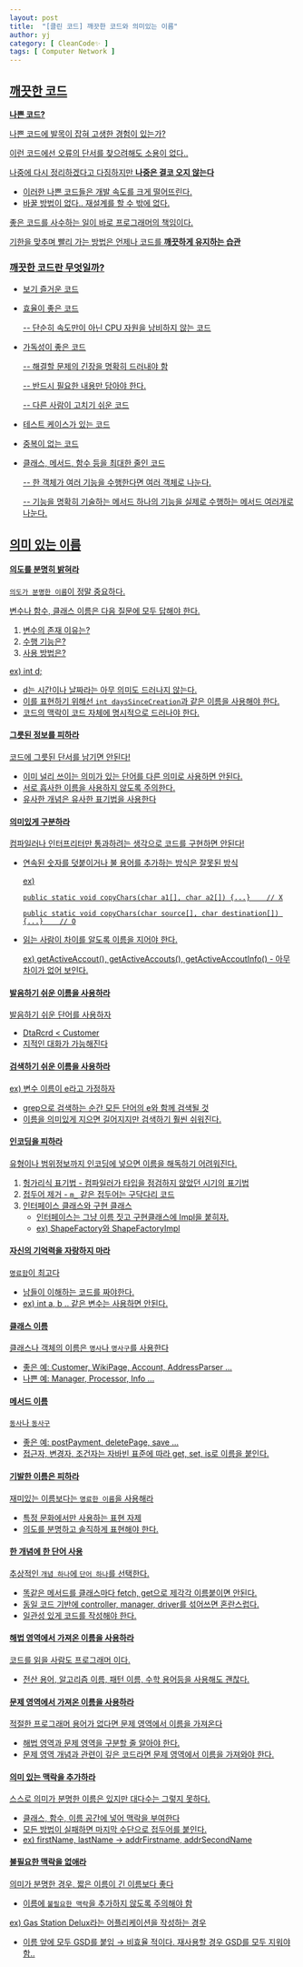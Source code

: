 ```yaml
---
layout: post
title:  "[클린 코드] 깨끗한 코드와 의미있는 이름"
author: yj
category: [ CleanCode✨ ]
tags: [ Computer Network ]
---
```


## <a href="#">깨끗한 코드<br/>

**나쁜 코드?**

나쁜 코드에 발목이 잡혀 고생한 경험이 있는가?

이런 코드에선 오류의 단서를 찾으려해도 소용이 없다..

나중에 다시 정리하겠다고 다짐하지만 **나중은 결코 오지 않는다**
- 이러한 나쁜 코드들은 개발 속도를 크게 떨어뜨린다.
- 바꿀 방법이 없다.. 재설계를 할 수 밖에 없다.

좋은 코드를 사수하는 일이 바로 프로그래머의 책임이다.

기한을 맞추며 빨리 가는 방법은 언제나 코드를 __깨끗하게 유지하는 습관__

### 깨끗한 코드란 무엇일까?

- 보기 즐거운 코드
- 효율이 좋은 코드

    -- 단순히 속도만이 아닌 CPU 자원을 낭비하지 않는 코드
- 가독성이 좋은 코드

    -- 해결할 문제의 긴장을 명확히 드러내야 함

    -- 반드시 필요한 내용만 담아야 한다.

    -- 다른 사람이 고치기 쉬운 코드
- 테스트 케이스가 있는 코드
- 중복이 없는 코드
- 클래스, 메서드, 함수 등을 최대한 줄인 코드

    -- 한 객체가 여러 기능을 수행한다면 여러 객체로 나눈다.

    -- 기능을 명확히 기술하는 메서드 하나의 기능을 실제로 수행하는 메서드 여러개로 나눈다.

## <a href="#">의미 있는 이름<br/>

#### 의도를 분명히 밝혀라

`의도가 분명한 이름`이 정말 중요하다.

변수나 함수, 클래스 이름은 다음 질문에 모두 답해야 한다.
1. 변수의 존재 이유는?
2. 수행 기능은?
3. 사용 방법은?

ex) int d;
- d는 시간이나 날짜라는 아무 의미도 드러나지 않는다.
- 이를 표현하기 위해선 `int daysSinceCreation`과 같은 이름을 사용해야 한다.
- 코드의 맥락이 코드 자체에 명시적으로 드러나야 한다.

#### 그릇된 정보를 피하라

코드에 그릇된 단서를 남기면 안된다!
- 이미 널리 쓰이는 의미가 있는 단어를 다른 의미로 사용하면 안된다.
- 서로 흡사한 이름을 사용하지 않도록 주의한다.
- 유사한 개념은 유사한 표기법을 사용한다

#### 의미있게 구분하라

컴파일러나 인터프리터만 통과하려는 생각으로 코드를 구현하면 안된다!
- 연속된 숫자를 덧붙이거나 불 용어를 추가하는 방식은 잘못된 방식

    ex)
    ```
    public static void copyChars(char a1[], char a2[]) {...}    // X

    public static void copyChars(char source[], char destination[]) {...}    // O
    ```
- 읽는 사람이 차이를 알도록 이름을 지어야 한다.

    ex) getActiveAccout(), getActiveAccouts(), getActiveAccoutInfo()    - 아무 차이가 없어 보인다.

#### 발음하기 쉬운 이름을 사용하라

발음하기 쉬운 단어를 사용하자
- DtaRcrd < Customer
- 지적인 대화가 가능해진다

#### 검색하기 쉬운 이름을 사용하라

ex) 변수 이름이 e라고 가정하자
- grep으로 검색하는 순간 모든 단어의 e와 함께 검색될 것
- 이름을 의미있게 지으면 길어지지만 검색하기 훨씬 쉬워진다.

#### 인코딩을 피하라

유형이나 범위정보까지 인코딩에 넣으면 이름을 해독하기 어려워진다.

1. 헝가리식 표기법 - 컴파일러가 타입을 점검하지 않았던 시기의 표기법
2. 접두어 제거 - `m_` 같은 접두어는 구닥다리 코드
3. 인터페이스 클래스와 구현 클래스
    - 인터페이스는 그냥 이름 짓고 구현클래스에 Impl을 붙히자.
    - ex) ShapeFactory와 ShapeFactoryImpl

#### 자신의 기억력을 자랑하지 마라

`명료함`이 최고다
- 남들이 이해하는 코드를 짜야한다.
- ex) int a, b .. 같은 변수는 사용하면 안된다.


#### 클래스 이름

클래스나 객체의 이름은 `명사`나 `명사구`를 사용한다
- 좋은 예: Customer, WikiPage, Account, AddressParser ... 
- 나쁜 예: Manager, Processor, Info ...

#### 메서드 이름

`동사`나 `동사구`
- 좋은 예: postPayment, deletePage, save ...
- 접근자, 변경자, 조건자는 자바빈 표준에 따라 get, set, is로 이름을 붙인다.

#### 기발한 이름은 피하라

재미있는 이름보다는 `명료한 이름`을 사용해라
- 특정 문화에서만 사용하는 표현 자제
- 의도를 분명하고 솔직하게 표현해야 한다.

#### 한 개념에 한 단어 사용

추상적인 `개념 하나`에 `단어 하나`를 선택한다.
- 똑같은 메서드를 클래스마다 fetch, get으로 제각각 이름붙이면 안된다.
- 동일 코드 기반에 controller, manager, driver를 섞어쓰면 혼란스럽다.
- 일관성 있게 코드를 작성해야 한다.

#### 해법 영역에서 가져온 이름을 사용하라

코드를 읽을 사람도 프로그래머 이다.
- 전산 용어, 알고리즘 이름, 패턴 이름, 수학 용어등을 사용해도 괜찮다.

#### 문제 영역에서 가져온 이름을 사용하라

적절한 프로그래머 용어가 없다면 문제 영역에서 이름을 가져온다
- 해법 영역과 문제 영역을 구분할 줄 알아야 한다.
- 문제 영역 개념과 관련이 깊은 코드라면 문제 영역에서 이름을 가져와야 한다.

#### 의미 있는 맥락을 추가하라

스스로 의미가 분명한 이름은 있지만 대다수는 그렇지 못하다.
- 클래스, 함수, 이름 공간에 넣어 맥락을 부여한다
- 모든 방법이 실패하면 마지막 수단으로 접두어를 붙인다.
- ex) firstName, lastName → addrFirstname, addrSecondName

#### 불필요한 맥락을 없애라

의미가 분명한 경우, 짧은 이름이 긴 이름보다 좋다
- 이름에 `불필요한 맥락`을 추가하지 않도록 주의해야 함

ex) Gas Station Delux라는 어플리케이션을 작성하는 경우
- 이름 앞에 모두 GSD를 붙임
→ 비효율 적이다. 재사용할 경우 GSD를 모두 지워야함..